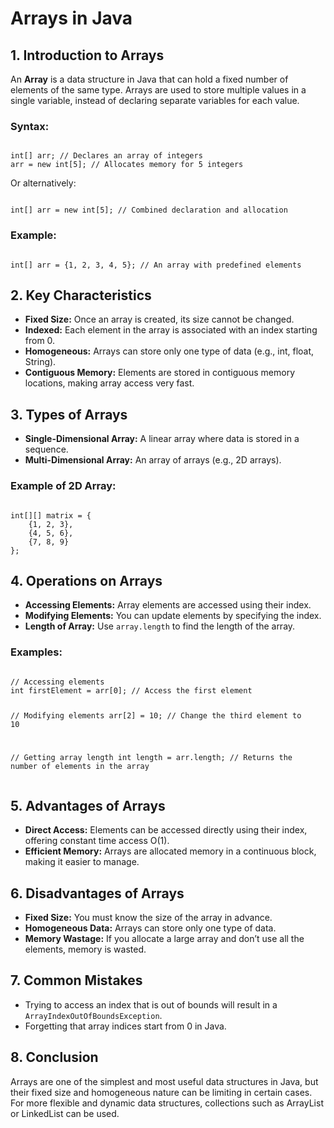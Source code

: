 <h1>Arrays in Java</h1>

<h2>1. Introduction to Arrays</h2>
<p>An <b>Array</b> is a data structure in Java that can hold a fixed number of elements of the same type. Arrays are used to store multiple values in a single variable, instead of declaring separate variables for each value.</p>

<h3>Syntax:</h3>
<pre><code>
int[] arr; // Declares an array of integers
arr = new int[5]; // Allocates memory for 5 integers
</code></pre>

<p>Or alternatively:</p>
<pre><code>
int[] arr = new int[5]; // Combined declaration and allocation
</code></pre>

<h3>Example:</h3>
<pre><code>
int[] arr = {1, 2, 3, 4, 5}; // An array with predefined elements
</code></pre>

<h2>2. Key Characteristics</h2>
<ul>
  <li><b>Fixed Size:</b> Once an array is created, its size cannot be changed.</li>
  <li><b>Indexed:</b> Each element in the array is associated with an index starting from 0.</li>
  <li><b>Homogeneous:</b> Arrays can store only one type of data (e.g., int, float, String).</li>
  <li><b>Contiguous Memory:</b> Elements are stored in contiguous memory locations, making array access very fast.</li>
</ul>

<h2>3. Types of Arrays</h2>
<ul>
  <li><b>Single-Dimensional Array:</b> A linear array where data is stored in a sequence.</li>
  <li><b>Multi-Dimensional Array:</b> An array of arrays (e.g., 2D arrays).</li>
</ul>

<h3>Example of 2D Array:</h3>
<pre><code>
int[][] matrix = {
    {1, 2, 3},
    {4, 5, 6},
    {7, 8, 9}
};
</code></pre>

<h2>4. Operations on Arrays</h2>
<ul>
  <li><b>Accessing Elements:</b> Array elements are accessed using their index.</li>
  <li><b>Modifying Elements:</b> You can update elements by specifying the index.</li>
  <li><b>Length of Array:</b> Use <code>array.length</code> to find the length of the array.</li>
</ul>

<h3>Examples:</h3>
<pre><code>
// Accessing elements
int firstElement = arr[0]; // Access the first element

// Modifying elements
arr[2] = 10; // Change the third element to 10

// Getting array length
int length = arr.length; // Returns the number of elements in the array
</code></pre>

<h2>5. Advantages of Arrays</h2>
<ul>
  <li><b>Direct Access:</b> Elements can be accessed directly using their index, offering constant time access O(1).</li>
  <li><b>Efficient Memory:</b> Arrays are allocated memory in a continuous block, making it easier to manage.</li>
</ul>

<h2>6. Disadvantages of Arrays</h2>
<ul>
  <li><b>Fixed Size:</b> You must know the size of the array in advance.</li>
  <li><b>Homogeneous Data:</b> Arrays can store only one type of data.</li>
  <li><b>Memory Wastage:</b> If you allocate a large array and don’t use all the elements, memory is wasted.</li>
</ul>

<h2>7. Common Mistakes</h2>
<ul>
  <li>Trying to access an index that is out of bounds will result in a <code>ArrayIndexOutOfBoundsException</code>.</li>
  <li>Forgetting that array indices start from 0 in Java.</li>
</ul>

<h2>8. Conclusion</h2>
<p>Arrays are one of the simplest and most useful data structures in Java, but their fixed size and homogeneous nature can be limiting in certain cases. For more flexible and dynamic data structures, collections such as ArrayList or LinkedList can be used.</p>
